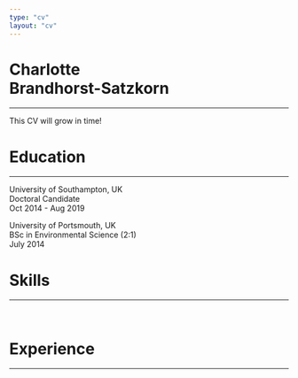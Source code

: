 ```yaml
---
type: "cv"
layout: "cv"
---
```

# Charlotte <br /> Brandhorst-Satzkorn
____

This CV will grow in time!   


# Education
____

University of Southampton, UK  
Doctoral Candidate  
Oct 2014 - Aug 2019   

University of Portsmouth, UK  
BSc in Environmental Science (2:1)  
July 2014
&nbsp; 

# Skills
____
&nbsp; 

# Experience
____

